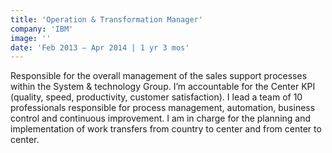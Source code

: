 ```yaml
---
title: 'Operation & Transformation Manager'
company: 'IBM'
image: ''
date: 'Feb 2013 – Apr 2014 | 1 yr 3 mos'
---
```


Responsible for the overall management of the sales support processes within the System & technology Group. I’m accountable for the Center KPI (quality, speed, productivity, customer satisfaction).
I lead a team of 10 professionals responsible for process management, automation, business control and continuous improvement. I am in charge for the planning and implementation of work transfers from country to center and from center to center.
